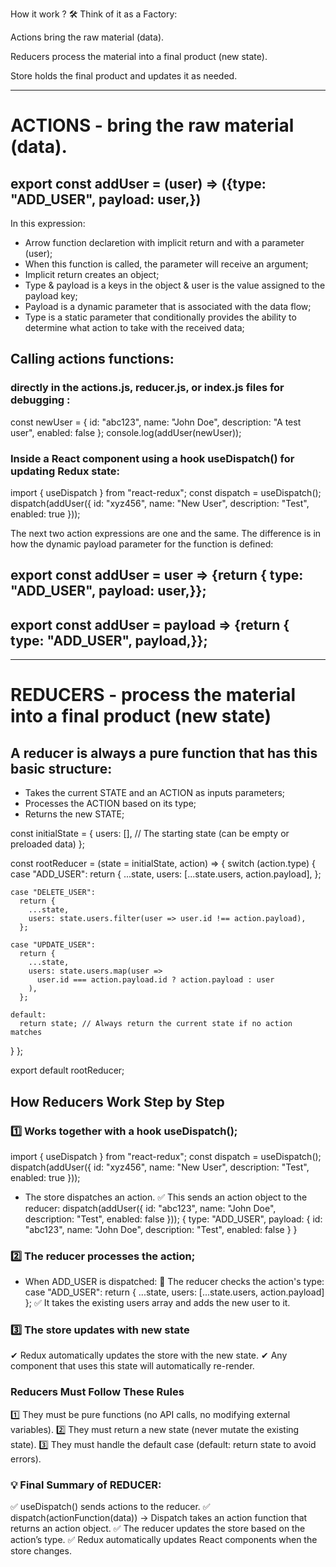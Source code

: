 How it work ? 🛠️ Think of it as a Factory:

Actions bring the raw material (data).

Reducers process the material into a final product (new state).

Store holds the final product and updates it as needed.

---

# ACTIONS - bring the raw material (data).

## export const addUser = (user) => ({type: "ADD_USER", payload: user,})

In this expression:

- Arrow function declaretion with implicit return and with a parameter (user);
- When this function is called, the parameter will receive an argument;
- Implicit return creates an object;
- Type & payload is a keys in the object & user is the value assigned to the payload key;
- Payload is a dynamic parameter that is associated with the data flow;
- Type is a static parameter that conditionally provides the ability to determine what action to take with the received data;

## Calling actions functions:

### directly in the actions.js, reducer.js, or index.js files for debugging :

const newUser = {
id: "abc123", name: "John Doe", description: "A test user", enabled: false
};
console.log(addUser(newUser));

### Inside a React component using a hook useDispatch() for updating Redux state:

import { useDispatch } from "react-redux";
const dispatch = useDispatch();
dispatch(addUser({ id: "xyz456", name: "New User", description: "Test", enabled: true }));

The next two action expressions are one and the same. The difference is in how the dynamic payload parameter for the function is defined:

## export const addUser = user => {return { type: "ADD_USER", payload: user,}};

## export const addUser = payload => {return { type: "ADD_USER", payload,}};

---

# REDUCERS - process the material into a final product (new state)

## A reducer is always a pure function that has this basic structure:

- Takes the current STATE and an ACTION as inputs parameters;
- Processes the ACTION based on its type;
- Returns the new STATE;

const initialState = {
users: [], // The starting state (can be empty or preloaded data)
};

const rootReducer = (state = initialState, action) => {
switch (action.type) {
case "ADD_USER":
return {
...state,
users: [...state.users, action.payload],
};

    case "DELETE_USER":
      return {
        ...state,
        users: state.users.filter(user => user.id !== action.payload),
      };

    case "UPDATE_USER":
      return {
        ...state,
        users: state.users.map(user =>
          user.id === action.payload.id ? action.payload : user
        ),
      };

    default:
      return state; // Always return the current state if no action matches

}
};

export default rootReducer;

## How Reducers Work Step by Step

### 1️⃣ Works together with a hook useDispatch();

import { useDispatch } from "react-redux";
const dispatch = useDispatch();
dispatch(addUser({ id: "xyz456", name: "New User", description: "Test", enabled: true }));

- The store dispatches an action.
  ✅ This sends an action object to the reducer:
  dispatch(addUser({ id: "abc123", name: "John Doe", description: "Test", enabled: false }));
  { type: "ADD_USER",
  payload: { id: "abc123", name: "John Doe", description: "Test", enabled: false }
  }

### 2️⃣ The reducer processes the action;

- When ADD_USER is dispatched:
  🔹 The reducer checks the action's type:
  case "ADD_USER":
  return { ...state, users: [...state.users, action.payload] };
  ✅ It takes the existing users array and adds the new user to it.

### 3️⃣ The store updates with new state

✔ Redux automatically updates the store with the new state.
✔ Any component that uses this state will automatically re-render.

### Reducers Must Follow These Rules

1️⃣ They must be pure functions (no API calls, no modifying external variables).
2️⃣ They must return a new state (never mutate the existing state).
3️⃣ They must handle the default case (default: return state to avoid errors).

### 💡 Final Summary of REDUCER:

✅ useDispatch() sends actions to the reducer.
✅ dispatch(actionFunction(data)) → Dispatch takes an action function that returns an action object.
✅ The reducer updates the store based on the action’s type.
✅ Redux automatically updates React components when the store changes.
